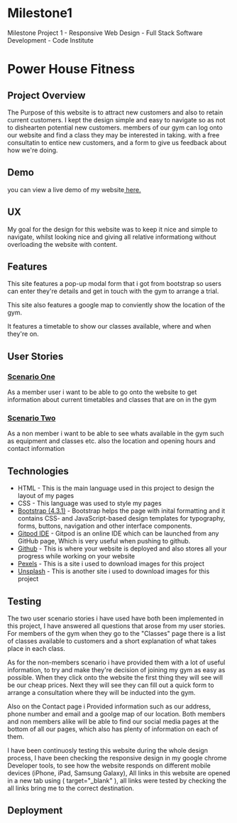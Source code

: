 # Milestone1
Milestone Project 1 - Responsive Web Design - Full Stack Software Development - Code Institute 

<h1>Power House Fitness</h1>

<h2><b>Project Overview</b></h2>

<p>The Purpose of this website is to attract new customers and also to retain current customers. 
I kept the design simple and easy to navigate so as not to dishearten potential new customers. 
members of our gym can log onto our website and find a class they may be interested in taking.
with a free consultatin to entice new customers, and a form to give us feedback about how we're doing.</p>

<h2><b>Demo</h2></b>

<p>you can view a live demo of my website<a href="https://jackhendrick.github.io/Milestone1"> here.</a></p>


<h2><b>UX</b></h2>

<p>My goal for the design for this website was to keep it nice and simple to navigate, whilst looking nice and 
giving all relative informationg without overloading the website with content.</p>

<h2>Features</h2>
<p>This site features a pop-up modal form that i got from bootstrap so users can enter they're details and get in touch with the gym to arrange a trial.</p>
<p>This site also features a google map to conviently show the location of the gym.</p>
<p>It features a timetable to show our classes available, where and when they're on.</p>

<h2><b>User Stories</b></h2>

<h3><u>Scenario One</u></h3>

<p>As a member user i want to be able to go onto the website to get information about current timetables and classes that are on in the gym</p>

<h3><u>Scenario Two</h3></u>

<p>As a non member i want to be able to see whats available in the gym such as equipment and classes etc. also the location and opening hours and contact information</p>

<h2><b>Technologies</b></h2>

<ul>
<li>HTML - This is the main language used in this project to design the layout of my pages</li> 
<li>CSS - This language was used to style my pages</li> 
<li><a href="https://getbootstrap.com/">Bootstrap (4.3.1)</a> - Bootstrap helps the page with  inital formatting and it contains CSS- and JavaScript-based design templates for typography, forms, buttons, navigation and other interface components.</li>
<li><a href="https://www.gitpod.io">Gitpod IDE</a> - Gitpod is an online IDE which can be launched from any GitHub page, Which is very useful when pushing to github.</li>
<li><a href="https://github.com/">Github</a> - This is where your website is deployed and also stores all your progress while working on your website</li>
<li><a href="https://www.pexels.com/">Pexels</a> - This is a site i used to download images for this project</li>
<li><a href="https://unsplash.com/">Unsplash</a> - This is another site i used to download images for this project</li>
</ul>

<h2>Testing</h2>
<p>The two user scenario stories i have used have both been implemented in this project, I have answered all questions
   that arose from my user stories. For members of the gym when they go to the "Classes" page there is a list of classes available to customers
   and a short explanation of what takes place in each class.
  
  As for the non-members scenario i have provided them with a lot of useful information,
  to try and make they're decision of joining my gym as easy as possible. When they click onto the website the first thing they will see will 
  be our cheap prices. Next they will see they can fill out a quick form to arrange a consultation where they will be inducted into the gym.

  Also on the Contact page i Provided information such as our address, phone number and email and a goolge map of our location. 
  Both members and non members alike will be able to find our social media pages at the bottom of all our pages, which also has plenty of information on each of them.

  I have been continuosly testing this website during the whole design process, I have been checking the responsive design in my google
  chrome Developer tools, to see how the website responds on different mobile devices (iPhone, iPad, Samsung Galaxy), All links in
  this website are opened in a new tab using ( target="_blank" ), all links were tested by checking the all links bring me to the correct
  destination.</p>

  <h2>Deployment</h2>
  <p> </p>

